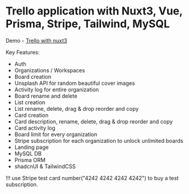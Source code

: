 # Trello application with Nuxt3, Vue, Prisma, Stripe, Tailwind, MySQL

Demo - [Trello with nuxt3](https://trello-tigran.vercel.app/)

Key Features:

- Auth
- Organizations / Workspaces
- Board creation
- Unsplash API for random beautiful cover images
- Activity log for entire organization
- Board rename and delete
- List creation
- List rename, delete, drag & drop reorder and copy
- Card creation
- Card description, rename, delete, drag & drop reorder and copy
- Card activity log
- Board limit for every organization
- Stripe subscription for each organization to unlock unlimited boards
- Landing page
- MySQL DB
- Prisma ORM
- shadcnUI & TailwindCSS

!!! use Stripe test card number("4242 4242 4242 4242") to buy a test subscription.
